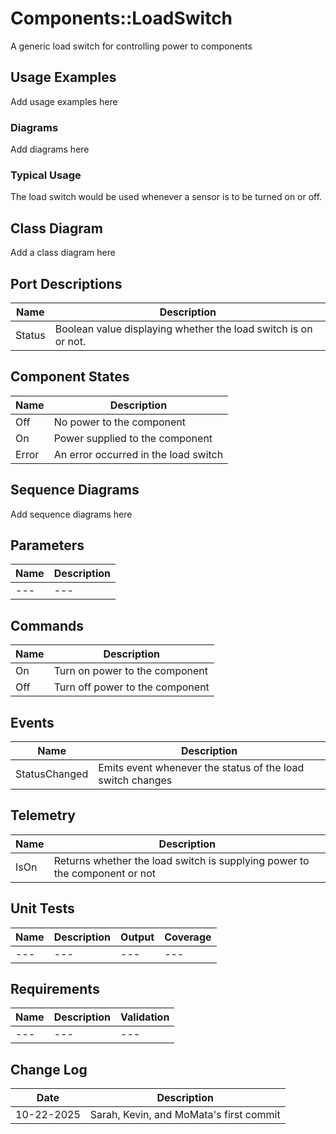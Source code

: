 # Components::LoadSwitch

A generic load switch for controlling power to components

## Usage Examples
Add usage examples here

### Diagrams
Add diagrams here

### Typical Usage
The load switch would be used whenever a sensor is to be turned on or off.

## Class Diagram
Add a class diagram here

## Port Descriptions
| Name | Description |
|---|---|
| Status | Boolean value displaying whether the load switch is on or not. |

## Component States
| Name  | Description                          |
|-------|--------------------------------------|
| Off   | No power to the component            |
| On    | Power supplied to the component      |
| Error | An error occurred in the load switch |

## Sequence Diagrams
Add sequence diagrams here

## Parameters
| Name | Description |
|---|---|
|---|---|

## Commands
| Name | Description |
|---|---|
| On | Turn on power to the component |
| Off | Turn off power to the component |

## Events
| Name | Description |
|---|---|
| StatusChanged | Emits event whenever the status of the load switch changes |

## Telemetry
| Name | Description |
|---|---|
| IsOn | Returns whether the load switch is supplying power to the component or not |

## Unit Tests
| Name | Description | Output | Coverage |
|---|---|---|---|
|---|---|---|---|

## Requirements
| Name | Description | Validation |
|---|---|---|
|---|---|---|

## Change Log
| Date | Description |
|---|---|
| 10-22-2025 | Sarah, Kevin, and MoMata's first commit |
